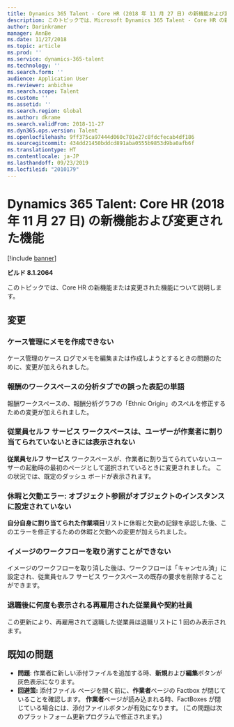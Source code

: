 ```yaml
---
title: Dynamics 365 Talent - Core HR (2018 年 11 月 27 日) の新機能および変更された機能
description: このトピックでは、Microsoft Dynamics 365 Talent - Core HR の新機能または変更された機能について説明します。
author: Darinkramer
manager: AnnBe
ms.date: 11/27/2018
ms.topic: article
ms.prod: ''
ms.service: dynamics-365-talent
ms.technology: ''
ms.search.form: ''
audience: Application User
ms.reviewer: anbichse
ms.search.scope: Talent
ms.custom: ''
ms.assetid: ''
ms.search.region: Global
ms.author: dkrame
ms.search.validFrom: 2018-11-27
ms.dyn365.ops.version: Talent
ms.openlocfilehash: 9ff375ca97444d060c701e27c8fdcfecab4df186
ms.sourcegitcommit: 434dd21450bddcd891aba0555b9853d9ba0afb6f
ms.translationtype: HT
ms.contentlocale: ja-JP
ms.lasthandoff: 09/23/2019
ms.locfileid: "2010179"
---
```

# <a name="whats-new-or-changed-in-dynamics-365-talent-core-hr-november-27-2018"></a>Dynamics 365 Talent: Core HR (2018 年 11 月 27 日) の新機能および変更された機能

[!include [banner](includes/banner.md)]

**ビルド 8.1.2064**

このトピックでは、Core HR の新機能または変更された機能について説明します。


## <a name="changes"></a>変更

### <a name="unable-to-create-a-note-in-case-management"></a>ケース管理にメモを作成できない

ケース管理のケース ログでメモを編集または作成しようとするときの問題のために、変更が加えられました。

### <a name="misspelled-word-on-the-analytics-tab-in-the-compensation-workspace"></a>報酬のワークスペースの分析タブでの誤った表記の単語 

報酬ワークスペースの、報酬分析グラフの「Ethnic Origin」のスペルを修正するための変更が加えられました。

### <a name="employee-self-service-workspace-not-displaying-when-a-user-isnt-assigned-to-a-worker"></a>従業員セルフ サービス ワークスペースは、ユーザーが作業者に割り当てられていないときには表示されない 

**従業員セルフ サービス** ワークスペースが、作業者に割り当てられていないユーザーの起動時の最初のページとして選択されているときに変更されました。 この状況では、既定のダッシュ ボードが表示されます。

### <a name="leave-and-absence-error-object-reference-not-set-to-an-instance-of-an-object"></a>休暇と欠勤エラー: オブジェクト参照がオブジェクトのインスタンスに設定されていない

**自分自身に割り当てられた作業項目**リストに休暇と欠勤の記録を承認した後、このエラーを修正するための休暇と欠勤への変更が加えられました。

### <a name="unable-to-recall-an-image-workflow"></a>イメージのワークフローを取り消すことができない

イメージのワークフローを取り消した後は、ワークフローは「キャンセル済」に設定され、従業員セルフ サービス ワークスペースの既存の要求を削除することができます。

### <a name="rehired-employees-or-contractors-show-up-multiple-times-after-termination"></a>退職後に何度も表示される再雇用された従業員や契約社員 

この更新により、再雇用されて退職した従業員は退職リストに 1 回のみ表示されます。 

## <a name="known-issue"></a>既知の問題

- **問題**: 作業者に新しい添付ファイルを追加する時、**新規**および**編集**ボタンが灰色表示になります。 
- **回避策:** 添付ファイル ページを開く前に、**作業者**ページの Factbox が閉じていることを確認します。 **作業者**ページが読み込まれる時、FactBoxes が閉じている場合には、添付ファイルボタンが有効になります。 (この問題は次のプラットフォーム更新プログラムで修正されます。)
